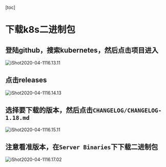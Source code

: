 [toc]



# 下载k8s二进制包



## 登陆github，搜索kubernetes，然后点击项目进入

![iShot2020-04-1116.13.11](https://gitea.pptfz.cn/pptfz/picgo-images/raw/branch/master/img/iShot2020-04-1116.13.11.png)



## 点击releases

![iShot2020-04-1116.14.13](https://gitea.pptfz.cn/pptfz/picgo-images/raw/branch/master/img/iShot2020-04-1116.17.02.png)





##  选择要下载的版本，然后点击``CHANGELOG/CHANGELOG-1.18.md``

![iShot2020-04-1116.15.11](https://gitea.pptfz.cn/pptfz/picgo-images/raw/branch/master/img/iShot2020-04-1116.15.11.png)



## 注意看准版本，在``Server Binaries``下下载二进制包

![iShot2020-04-1116.17.02](https://gitea.pptfz.cn/pptfz/picgo-images/raw/branch/master/img/iShot2020-04-1116.14.13.png)



